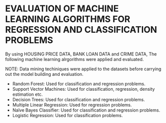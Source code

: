 # EVALUATION OF MACHINE LEARNING ALGORITHMS FOR REGRESSION AND CLASSIFICATION PROBLEMS

By using HOUSING PRICE DATA, BANK LOAN DATA and CRIME DATA, The following machine learning alrgorithms were applied and evaluated. 

NOTE: Data mining techiniques were applied to the datasets before carrying out the model building and evaluation.

* Random Forest: Used for classification and regression problems.
* Support Vector Machines: Used for classification, regression, density estimation etc.
* Decision Trees: Used for classification and regression problems.
* Multiple Linear Regression: Used for regression problems.
* Naïve Bayes Classifier: Used for classification and regression problems.
* Logistic Regression: Used for classification problems.
